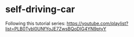 # self-driving-car

Following this tutorial series: https://youtube.com/playlist?list=PLB0Tybl0UNfYoJE7ZwsBQoDIG4YN9ptyY
